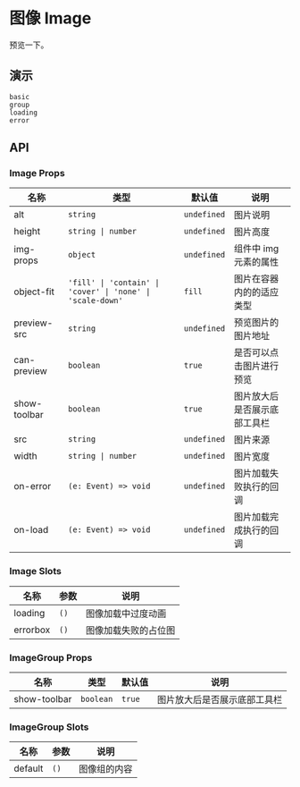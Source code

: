# 图像 Image

预览一下。

## 演示

```demo
basic
group
loading
error
```

## API

### Image Props

| 名称 | 类型 | 默认值 | 说明 |
| --- | --- | --- | --- |
| alt | `string` | `undefined` | 图片说明 |
| height | `string \| number` | `undefined` | 图片高度 |
| img-props | `object` | `undefined` | 组件中 img 元素的属性 |
| object-fit | `'fill' \| 'contain' \| 'cover' \| 'none' \| 'scale-down'` | `fill` | 图片在容器内的的适应类型 |
| preview-src | `string` | `undefined` | 预览图片的图片地址 |
| can-preview | `boolean` | `true` | 是否可以点击图片进行预览 |
| show-toolbar | `boolean` | `true` | 图片放大后是否展示底部工具栏 |
| src | `string` | `undefined` | 图片来源 |
| width | `string \| number` | `undefined` | 图片宽度 |
| on-error | `(e: Event) => void` | `undefined` | 图片加载失败执行的回调 |
| on-load | `(e: Event) => void` | `undefined` | 图片加载完成执行的回调 |

### Image Slots

| 名称     | 参数 | 说明                 |
| -------- | ---- | -------------------- |
| loading  | `()` | 图像加载中过度动画   |
| errorbox | `()` | 图像加载失败的占位图 |

### ImageGroup Props

| 名称         | 类型      | 默认值 | 说明                         |
| ------------ | --------- | ------ | ---------------------------- |
| show-toolbar | `boolean` | `true` | 图片放大后是否展示底部工具栏 |

### ImageGroup Slots

| 名称    | 参数 | 说明         |
| ------- | ---- | ------------ |
| default | `()` | 图像组的内容 |
